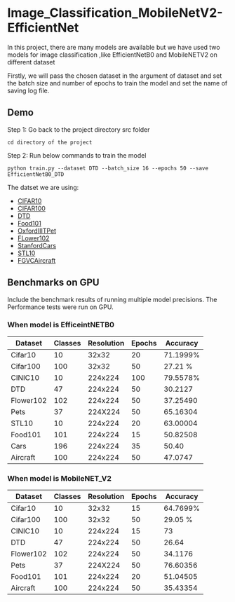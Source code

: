 # Image_Classification_MobileNetV2-EfficientNet
In this project, there are many models are available but we have used two models  for image classification ,like EfficientNetB0 and MobileNETV2 on different dataset 

Firstly, we will pass the chosen dataset in the argument  of dataset and set the batch size  and number of epochs to train the model and set the name of saving log file.


## Demo
Step 1:  Go back to the project directory src folder
 
 ```
cd directory of the project
```
Step 2: Run below commands to train the model
```
python train.py --dataset DTD --batch_size 16 --epochs 50 --save EfficientNetB0_DTD
```

The datset we are using:
* [CIFAR10](https://pytorch.org/vision/stable/generated/torchvision.datasets.CIFAR10.html#torchvision.datasets.CIFAR10)
* [CIFAR100](https://pytorch.org/vision/stable/generated/torchvision.datasets.CIFAR100.html#torchvision.datasets.CIFAR100)
* [DTD](https://pytorch.org/vision/stable/generated/torchvision.datasets.DTD.html#torchvision.datasets.DTD)
* [Food101](https://pytorch.org/vision/stable/generated/torchvision.datasets.Food101.html#torchvision.datasets.Food101)
* [OxfordIIITPet](https://pytorch.org/vision/stable/generated/torchvision.datasets.OxfordIIITPet.html#torchvision.datasets.OxfordIIITPet)
* [FLower102](https://pytorch.org/vision/stable/generated/torchvision.datasets.Flowers102.html#torchvision.datasets.Flowers102)
* [StanfordCars](https://pytorch.org/vision/stable/generated/torchvision.datasets.StanfordCars.html#torchvision.datasets.StanfordCars)
* [STL10](https://pytorch.org/vision/stable/generated/torchvision.datasets.STL10.html#torchvision.datasets.STL10)
* [FGVCAircraft](https://pytorch.org/vision/stable/generated/torchvision.datasets.FGVCAircraft.html#torchvision.datasets.FGVCAircraft)


## Benchmarks on GPU
Include the benchmark results of running multiple model precisions. 
 The Performance tests were run on GPU.

### When model is EfficeintNETB0
| Dataset  | Classes|Resolution| Epochs|Accuracy|
|----------|--------|----------|-------|--------|
| Cifar10  | 10     | 32x32    |20     |71.1999%|
| Cifar100 | 100    | 32x32    |50     |27.21 % |
| CINIC10  | 10     | 224x224  |100    |79.5578%|
| DTD      | 47     | 224x224  |50     |30.2127 |
| Flower102| 102    | 224x224  |50     |37.25490|
| Pets     | 37     | 224X224  |50     |65.16304|
| STL10    |10      | 224x224  |20     |63.00004|
| Food101  |101     | 224x224  |15     |50.82508|
| Cars     |196     | 224x224  |35     |50.40   |
|Aircraft  |100     | 224x224  |50     |47.0747 |



### When model is MobileNET_V2
| Dataset  | Classes|Resolution| Epochs|Accuracy|
|----------|--------|----------|-------|--------|
| Cifar10  | 10     | 32x32    |15     |64.7699%|
| Cifar100 | 100    | 32x32    |50     |29.05 % |
| CINIC10  | 10     | 224x224  |15     |73      |
| DTD      | 47     | 224x224  |50     |26.64   |
| Flower102| 102    | 224x224  |50     |34.1176 |
| Pets     | 37     | 224X224  |50     |76.60356|
| Food101  |101     | 224x224  |20     |51.04505|
|Aircraft  |100     | 224x224  |50     |35.43354|





